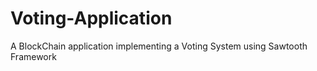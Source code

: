 # Voting-Application
A BlockChain application implementing a Voting System using Sawtooth Framework 
